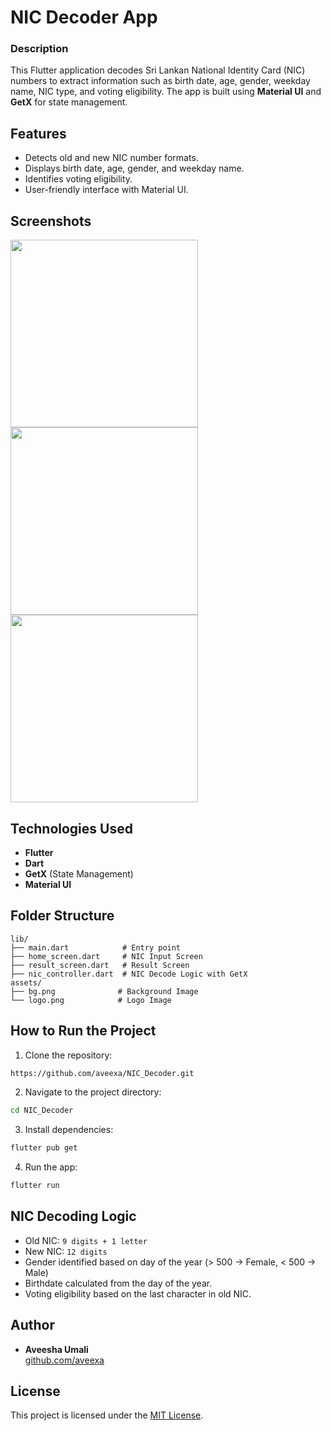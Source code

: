 # NIC Decoder App

### Description
This Flutter application decodes Sri Lankan National Identity Card (NIC) numbers to extract information such as birth date, age, gender, weekday name, NIC type, and voting eligibility. The app is built using **Material UI** and **GetX** for state management.

## Features
- Detects old and new NIC number formats.
- Displays birth date, age, gender, and weekday name.
- Identifies voting eligibility.
- User-friendly interface with Material UI.

## Screenshots
<img src="https://github.com/user-attachments/assets/59ac606a-6080-4c15-b746-6b53278991fe" width="300" />
<img src="https://github.com/user-attachments/assets/6dc2e3bf-908a-4c12-9ba2-9a72bd2c58a3" width="300" />
<img src="https://github.com/user-attachments/assets/8ae5ce15-b82f-4b89-ab1b-34d0e4936ac0" width="300" />


## Technologies Used
- **Flutter**
- **Dart**
- **GetX** (State Management)
- **Material UI**

## Folder Structure
```plaintext
lib/
├── main.dart            # Entry point
├── home_screen.dart     # NIC Input Screen
├── result_screen.dart   # Result Screen
├── nic_controller.dart  # NIC Decode Logic with GetX
assets/
├── bg.png              # Background Image
└── logo.png            # Logo Image
```

## How to Run the Project
1. Clone the repository:
```bash
https://github.com/aveexa/NIC_Decoder.git
```
2. Navigate to the project directory:
```bash
cd NIC_Decoder
```
3. Install dependencies:
```bash
flutter pub get
```
4. Run the app:
```bash
flutter run
```

## NIC Decoding Logic
- Old NIC: `9 digits + 1 letter`
- New NIC: `12 digits`
- Gender identified based on day of the year (> 500 → Female, < 500 → Male)
- Birthdate calculated from the day of the year.
- Voting eligibility based on the last character in old NIC.

## Author
- **Aveesha Umali**
<br> [github.com/aveexa](https://github.com/aveexa)

## License
This project is licensed under the [MIT License](https://github.com/aveexa/NIC_Decoder/blob/main/LICENSE).

